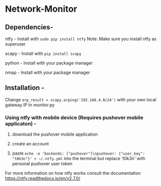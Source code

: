 # Network-Monitor

## Dependencies-

ntfy -
Install with ``` sudo pip install ntfy ```
Note: Make sure you install ntfy as superuser

scapy -
Install with ``` pip install scapy ```

python -
Install with your package manager

nmap -
Install with your package manager

## Installation -

Change ``` arp_result = scapy.arping('192.168.4.0/24') ``` with your own local gateway IP
In monitor.py

### Using ntfy with mobile device (Requires pushover mobile applicaton) -

1. download the pushover mobile application

2. create an account

3. paste ``` echo -e 'backends: ["pushover"]\npushover: {"user_key": "t0k3n"}' > ~/.ntfy.yml ``` into the terminal 
but replace 't0k3n' with personal pushover user token

For more information on how ntfy works consult the documentation
https://ntfy.readthedocs.io/en/v2.7.0/




